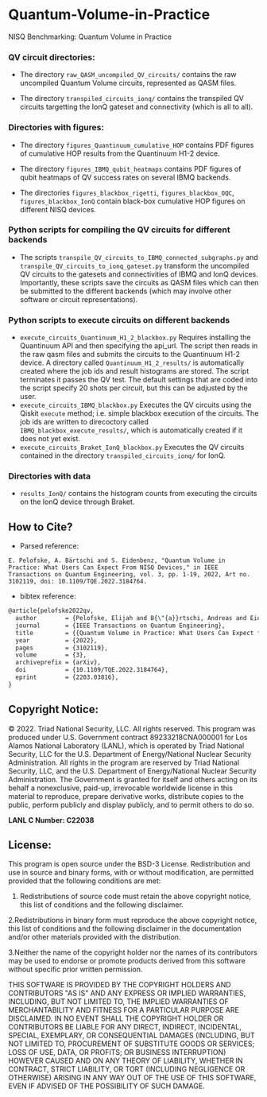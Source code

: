 # Quantum-Volume-in-Practice
NISQ Benchmarking: Quantum Volume in Practice

### QV circuit directories:

- The directory `raw_QASM_uncompiled_QV_circuits/` contains the raw uncompiled Quantum Volume circuits, represented as QASM files.

- The directory `transpiled_circuits_ionq/` contains the transpiled QV circuits targetting the IonQ gateset and connectivity (which is all to all). 

### Directories with figures:

- The directory `figures_Quantinuum_cumulative_HOP` contains PDF figures of cumulative HOP results from the Quantinuum H1-2 device.

- The directory `figures_IBMQ_qubit_heatmaps` contains PDF figures of qubit heatmaps of QV success rates on several IBMQ backends. 

- The directories `figures_blackbox_rigetti`, `figures_blackbox_OQC`, `figures_blackbox_IonQ` contain black-box cumulative HOP figures on different NISQ devices.

### Python scripts for compiling the QV circuits for different backends

- The scripts `transpile_QV_circuits_to_IBMQ_connected_subgraphs.py` and `transpile_QV_circuits_to_ionq_gateset.py` transform the uncompiled QV circuits to the gatesets and connectivities of IBMQ and IonQ devices. Importantly, these scripts save the circuits as QASM files which can then be submitted to the different backends (which may involve other software or circuit representations).

### Python scripts to execute circuits on different backends

- `execute_circuits_Quantinuum_H1_2_blackbox.py` Requires installing the Quantinuum API and then specifying the api_url. The script then reads in the raw qasm files and submits the circuits to the Quantinuum H1-2 device. A directory called `Quantinuum_H1_2_results/` is automatically created where the job ids and result histograms are stored. The script terminates it passes the QV test. The default settings that are coded into the script specify 20 shots per circuit, but this can be adjusted by the user. 
- `execute_circuits_IBMQ_blackbox.py` Executes the QV circuits using the Qiskit `execute` method; i.e. simple blackbox execution of the circuits. The job ids are written to direcoctory called `IBMQ_blackbox_execute_results/`, which is automatically created if it does not yet exist. 
- `execute_circuits_Braket_IonQ_blackbox.py` Executes the QV circuits contained in the directory `transpiled_circuits_ionq/` for IonQ.

### Directories with data

- `results_IonQ/` contains the histogram counts from executing the circuits on the IonQ device through Braket. 

## How to Cite?

- Parsed reference:
```
E. Pelofske, A. Bärtschi and S. Eidenbenz, "Quantum Volume in Practice: What Users Can Expect From NISQ Devices," in IEEE Transactions on Quantum Engineering, vol. 3, pp. 1-19, 2022, Art no. 3102119, doi: 10.1109/TQE.2022.3184764.
```

- bibtex reference:
```latex
@article{pelofske2022qv,
  author        = {Pelofske, Elijah and B{\"{a}}rtschi, Andreas and Eidenbenz, Stephan},
  journal       = {IEEE Transactions on Quantum Engineering},
  title         = {{Quantum Volume in Practice: What Users Can Expect from NISQ Devices}},
  year          = {2022},
  pages         = {3102119},
  volume        = {3},
  archiveprefix = {arXiv},
  doi           = {10.1109/TQE.2022.3184764},
  eprint        = {2203.03816},
}
```

## Copyright Notice:
© 2022. Triad National Security, LLC. All rights reserved.
This program was produced under U.S. Government contract 89233218CNA000001 for Los Alamos
National Laboratory (LANL), which is operated by Triad National Security, LLC for the U.S.
Department of Energy/National Nuclear Security Administration. All rights in the program are
reserved by Triad National Security, LLC, and the U.S. Department of Energy/National Nuclear
Security Administration. The Government is granted for itself and others acting on its behalf a
nonexclusive, paid-up, irrevocable worldwide license in this material to reproduce, prepare
derivative works, distribute copies to the public, perform publicly and display publicly, and to permit
others to do so.

**LANL C Number: C22038**

## License:
This program is open source under the BSD-3 License.
Redistribution and use in source and binary forms, with or without modification, are permitted
provided that the following conditions are met:
1. Redistributions of source code must retain the above copyright notice, this list of conditions and
the following disclaimer.
 
2.Redistributions in binary form must reproduce the above copyright notice, this list of conditions
and the following disclaimer in the documentation and/or other materials provided with the
distribution.
 
3.Neither the name of the copyright holder nor the names of its contributors may be used to endorse
or promote products derived from this software without specific prior written permission.

THIS SOFTWARE IS PROVIDED BY THE COPYRIGHT HOLDERS AND CONTRIBUTORS "AS
IS" AND ANY EXPRESS OR IMPLIED WARRANTIES, INCLUDING, BUT NOT LIMITED TO, THE
IMPLIED WARRANTIES OF MERCHANTABILITY AND FITNESS FOR A PARTICULAR
PURPOSE ARE DISCLAIMED. IN NO EVENT SHALL THE COPYRIGHT HOLDER OR
CONTRIBUTORS BE LIABLE FOR ANY DIRECT, INDIRECT, INCIDENTAL, SPECIAL,
EXEMPLARY, OR CONSEQUENTIAL DAMAGES (INCLUDING, BUT NOT LIMITED TO,
PROCUREMENT OF SUBSTITUTE GOODS OR SERVICES; LOSS OF USE, DATA, OR PROFITS;
OR BUSINESS INTERRUPTION) HOWEVER CAUSED AND ON ANY THEORY OF LIABILITY,
WHETHER IN CONTRACT, STRICT LIABILITY, OR TORT (INCLUDING NEGLIGENCE OR
OTHERWISE) ARISING IN ANY WAY OUT OF THE USE OF THIS SOFTWARE, EVEN IF
ADVISED OF THE POSSIBILITY OF SUCH DAMAGE.
